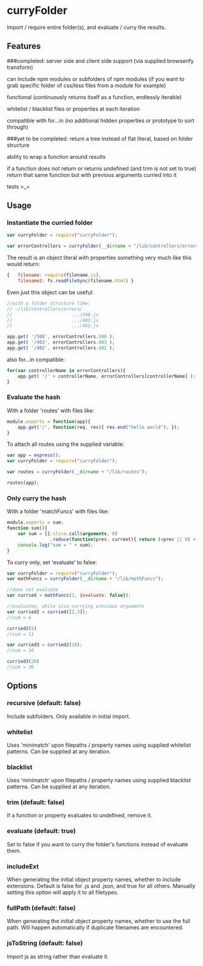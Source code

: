 # curryFolder

Import / require entire folder(s), and evaluate / curry the results.

## Features

###completed:
server side and client side support (via supplied browserify transform)

can include npm modules or subfolders of npm modules (if you want to grab specific folder of css/less files from a module for example)

functional (continuously returns itself as a function, endlessly iterable)

whitelist / blacklist files or properties at each iteration

compatible with for...in (no additional hidden properties or prototype to sort through)

###yet to be completed:
return a tree instead of flat literal, based on folder structure

ability to wrap a function around results

if a function does not return or returns undefined (and trim is not set to true) return that same function but with previous arguments curried into it

tests >_<

## Usage

### Instantiate the curried folder

```javascript
var curryFolder = require("curryFolder");

var errorControllers = curryFolder(__dirname + "/lib/controllers/errors");
```

The result is an object literal with properties something very much like this would return: 
```javascript
{ 	filename: require(filename.js), 
	filename2: fs.readFileSync(filename.html) }
```

Even just this object can be useful:
```javascript
//with a folder structure like:
// ~/lib/controllers/errors/
//                      .../500.js
//                      .../403.js
//                      .../402.js

app.get( '/500', errorControllers.500 );
app.get( '/403', errorControllers.403 );
app.get( '/402', errorControllers.402 );
```

also for...in compatible:
```javascript
for(var controllerName in errorControllers){
	app.get( '/' + controllerName, errorControllers[controllerName] );
}
```

### Evaluate the hash

With a folder 'routes' with files like:
```javascript
module.exports = function(app){
	app.get('/', function(req, res){ res.end("hello world"); });
}
```

To attach all routes using the supplied variable:
```javascript
var app = express();
var curryFolder = require("curryFolder");

var routes = curryFolder(__dirname + "/lib/routes");

routes(app);
```



### Only curry the hash

With a folder 'matchFuncs' with files like:
```javascript
module.exports = sum;
function sum(){
	var sum = [].slice.call(arguments, 0)
				.reduce(function(prev, current){ return (+prev || 0) + (+current || 0); });
	console.log("sum = " + sum);
}
```

To curry only, set 'evaluate' to false:
```javascript
var curryFolder = require("curryFolder");
var mathFuncs = curryFolder(__dirname + "/lib/mathFuncs");

//does not evaluate
var curried = mathFuncs(1, {evaluate: false});

//evaluates, while also currying previous arguments
var curried2 = curried([2,3]);
//sum = 6

curried2(5)
//sum = 11

var curried3 = curried2(10);
//sum = 16

curried3(20)
//sum = 36
```

## Options

### recursive (default: false) 

Include subfolders.  Only available in initial import.

### whitelist

Uses 'minimatch' upon filepaths / property names using supplied whitelist patterns.  Can be supplied at any iteration.

### blacklist

Uses 'minimatch' upon filepaths / property names using supplied blacklist patterns.  Can be supplied at any iteration.

### trim (default: false)

If a function or property evaluates to undefined, remove it.

### evaluate (default: true)

Set to false if you want to curry the folder's functions instead of evaluate them.

### includeExt

When generating the initial object property names, whether to include extensions.  Default is false for .js and .json, and true for all others.  Manually setting this option will apply it to all filetypes.

### fullPath (default: false)

When generating the initial object property names, whether to use the full path.  Will happen automatically if duplicate filenames are encountered.

### jsToString (default: false)

Import js as string rather than evaluate it.
